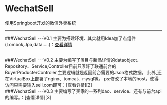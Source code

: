 ﻿# WechatSell
使用Springboot开发的微信外卖系统

---

###WechatSell ---V0.1
主要为搭建环境，其实就用Idea加了点组件(Lombok,Jpa,data.....)：[查看详情][1]  
  
<br/>
###WechatSell ---V0.2
主要为编写了类目与新品详情的dataobject、Repository、Service,Controller目前只写好了联通前台的BuyerProducterControler,主要逻辑就是返回前台需要的Json格式数据。
此外,还在VirtualBox上部署了nginx、tomcat、mysql等。
ps:修改了本地的host，使得访问只需要输入sell.com即可：[查看详情][2]  
<br/>
###WechatSell ---V0.3
主要编写了买家的一系列dao、service、还有与前台api的编写。：[查看详情][3]  


  [1]: https://github.com/Wushiyii/WechatSell/commit/6b79dc114c4dcfd5bec7074895ed736f1d91c67f
  [2]: https://github.com/Wushiyii/WechatSell/commit/0720642cfca8dac49c3ede7411d30124350e5e6e
  [3]: https://github.com/Wushiyii/WechatSell/commit/4f7d60257c855044a9187c07399fc01d19eec3a2
